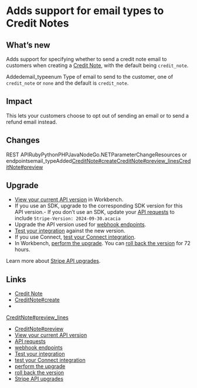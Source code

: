 # Adds support for email types to Credit Notes

## What’s new

Adds support for specifying whether to send a credit note email to customers
when creating a [Credit Note](https://docs.stripe.com/api/credit_notes), with
the default being `credit_note`.

Addedemail_typeenum
Type of email to send to the customer, one of `credit_note` or `none` and the
default is `credit_note`.

## Impact

This lets your customers choose to opt out of sending an email or to send a
refund email instead.

## Changes

REST APIRubyPythonPHPJavaNodeGo.NETParameterChangeResources or
endpointsemail_typeAdded[CreditNote#create](https://docs.stripe.com/api/credit_notes/create)[CreditNote#preview_lines](https://docs.stripe.com/api/credit_notes/preview_lines)[CreditNote#preview](https://docs.stripe.com/api/credit_notes/preview)
## Upgrade

- [View your current API
version](https://docs.stripe.com/upgrades#view-your-api-version-and-the-latest-available-upgrade-in-workbench)
in Workbench.
- If you use an SDK, upgrade to the corresponding SDK version for this API
version.- If you don’t use an SDK, update your [API
requests](https://docs.stripe.com/api/versioning) to include `Stripe-Version:
2024-09-30.acacia`
- Upgrade the API version used for [webhook
endpoints](https://docs.stripe.com/webhooks/versioning).
- [Test your integration](https://docs.stripe.com/testing) against the new
version.
- If you use Connect, [test your Connect
integration](https://docs.stripe.com/connect/testing).
- In Workbench, [perform the
upgrade](https://docs.stripe.com/upgrades#perform-the-upgrade). You can [roll
back the version](https://docs.stripe.com/upgrades#roll-back-your-api-version)
for 72 hours.

Learn more about [Stripe API upgrades](https://docs.stripe.com/upgrades).

## Links

- [Credit Note](https://docs.stripe.com/api/credit_notes)
- [CreditNote#create](https://docs.stripe.com/api/credit_notes/create)
-
[CreditNote#preview_lines](https://docs.stripe.com/api/credit_notes/preview_lines)
- [CreditNote#preview](https://docs.stripe.com/api/credit_notes/preview)
- [View your current API
version](https://docs.stripe.com/upgrades#view-your-api-version-and-the-latest-available-upgrade-in-workbench)
- [API requests](https://docs.stripe.com/api/versioning)
- [webhook endpoints](https://docs.stripe.com/webhooks/versioning)
- [Test your integration](https://docs.stripe.com/testing)
- [test your Connect integration](https://docs.stripe.com/connect/testing)
- [perform the upgrade](https://docs.stripe.com/upgrades#perform-the-upgrade)
- [roll back the
version](https://docs.stripe.com/upgrades#roll-back-your-api-version)
- [Stripe API upgrades](https://docs.stripe.com/upgrades)